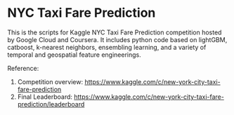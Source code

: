 # NYC Taxi Fare Prediction

This is the scripts for Kaggle NYC Taxi Fare Prediction competition hosted by Google Cloud and Coursera. It includes python code based on lightGBM, catboost, k-nearest neighbors, ensembling learning, and a variety of temporal and geospatial feature engineerings.

Reference:

1. Competition overview: https://www.kaggle.com/c/new-york-city-taxi-fare-prediction
2. Final Leaderboard: https://www.kaggle.com/c/new-york-city-taxi-fare-prediction/leaderboard
